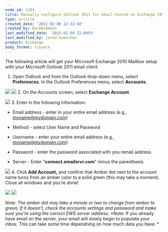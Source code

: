 ```yaml
---
node_id: 1284
title: Manually configure Outlook 2011 for email hosted on Exchange 2010
type: article
created_date: '2012-02-08 22:32:48'
created_by: RackKCAdmin
last_modified_date: '2015-01-09 22:0053'
last_modified_by: jered.heeschen
product: Exchange
body_format: tinymce
---
```


The following article will get your Microsoft Exchange 2010 Mailbox
setup with your Microsoft Outlook 2011 email client:
1. Open Outlook and from the Outlook drop-down menu, select
**Preferences**. In the Outlook Preferences menu, select **Accounts**.

![](http://c816878.r78.cf2.rackcdn.com/(E&A)Outlook2011IMAP.png) 
 ![](http://c816878.r78.cf2.rackcdn.com/(E&A)Outlook2011IMAP2.png)
2. On the Accounts screen, select **Exchange Account**.

![](http://c818071.r71.cf2.rackcdn.com/(E&A)Outlook2011Exchange.png)
3. Enter in the following information:

-   Email address - enter in your entire email address (e.g.,
    myname@mydomain.com)

-   Method - select User Name and Password

-   Username - enter your entire email address (e.g.,
    myname@mydomain.com)

-   Password - enter the password associated with you remail address

-   Server - Enter "**connect.emailsrvr.com**" minus the parenthesis.

![](http://c4411995.r95.cf2.rackcdn.com/Outlook2011WithExchange2010.png)
4. Click **Add Account,** and confirm that Amber dot next to the
account name turns from an amber color to a solid green (this may take a
moment). Close all windows and you're done!

![](http://c818071.r71.cf2.rackcdn.com/(E&A)Outlook2011Exchange4.png) 
 ![](http://c818071.r71.cf2.rackcdn.com/(E&A)Outlook2011Exchange3.png) 

*Note:* *The amber dot may take a minute or two to change from amber to
green; If it doesn't, check the accounts settings and password and make
sure you're using the correct EWS server address.* *Note: If you already
have email on the server, your email will slowly begin to populate your
inbox. This can take some time dependning on how much data you have. *

